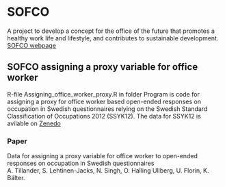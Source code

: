 # SOFCO
A project to develop a concept for the office of the future that promotes a healthy 
work life and lifestyle, and contributes to sustainable development. [SOFCO webpage](https://sites.mdu.se/sofco)


## SOFCO assigning a proxy variable for office worker 
R-file Assigning_office_worker_proxy.R in folder Program is code for assigning 
a proxy for office worker based open-ended responses on occupation in 
Swedish questionnaires relying on the Swedish Standard Classification of Occupations 2012 (SSYK12). 
The data for SSYK12 is avilable on [Zenedo](https://zenodo.org/uploads/13848204)

### Paper
Data for assigning a proxy variable for office worker to open-ended responses on occupation in Swedish questionnaires\
A. Tillander, S. Lehtinen-Jacks, N. Singh, O. Halling Ullberg, U. Florin, K. Bälter.




